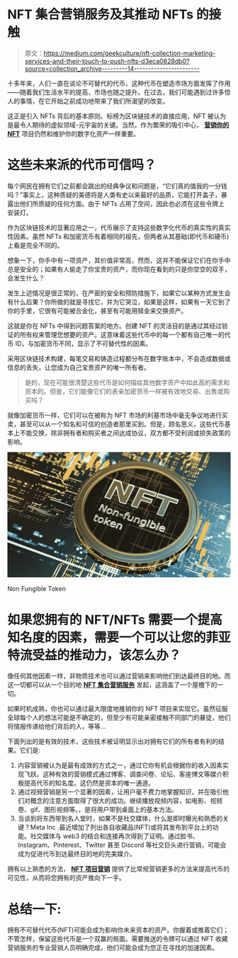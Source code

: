 # NFT 集合营销服务及其推动 NFTs 的接触

> 原文：<https://medium.com/geekculture/nft-collection-marketing-services-and-their-touch-to-push-nfts-d3eca0828db0?source=collection_archive---------14----------------------->

十多年来，人们一直在谈论不可替代的代币，这种代币在塑造市场方面发挥了作用——随着我们生活水平的提高，市场也随之提升。在过去，我们可能遇到过许多惊人的事情，在它开始之前成功地带来了我们所渴望的改变。

这正是引入 NFTs 背后的基本原则。标榜为区块链技术的直接应用，NFT 被认为是最令人期待的虚拟领域-元宇宙的关键。当然，作为繁荣的吸引中心， [**营销你的 NFT**](https://www.turnkeytown.com/nft-collection-marketing-services) 项目仍然和维护你的数字化资产一样重要。

# 这些未来派的代币可信吗？

每个网民在拥有它们之前都会跳出的经典争议和问题是，“它们真的值我的一分钱吗？”事实上，这种质疑的美德将是人类有史以来最好的品质，它能打开盖子，暴露出他们所质疑的任何方面。由于 NFTs 占用了空间，因此也必须在这些令牌上安装灯。

作为区块链技术的显著应用之一，代币展示了支持这些数字化代币的真实性的真实性因素。虽然 NFTs 和加密货币有着相同的祖先，但两者从其基础(即代币和硬币)上看是完全不同的。

想象一下，你手中有一项资产，其价值非常高，然而，这并不能保证它们在你手中总是安全的；如果有人偷走了你宝贵的资产，而你现在看到的只是你空空的双手，会发生什么？

发生上述情况是很正常的，在严密的安全和预防措施下，如果它以某种方式发生会有什么后果？你所做的就是寻找它，并为它哭泣，如果是这样，如果有一天它到了你的手里，它很有可能被合金化，甚至有可能用赎金来交换资产。

这就是你在 NFTs 中得到问题答案的地方。创建 NFT 的灵活目的是通过其经过验证的所有权来管理您想要的资产。这意味着这些代币中的每一个都有自己唯一的代币 ID，与加密货币不同，显示了不可替代性的因素。

采用区块链技术构建，每笔交易和铸造过程都分布在数字账本中，不会造成数据或信息的丢失，让您成为自己宝贵资产的唯一所有者。

> 是的，现在可能很清楚这些代币是如何描绘其他数字资产中如此高的需求和资本的。但是，它们能像它们的表亲加密货币一样被有效地交易、出售或购买吗？

就像加密货币一样，它们可以在被称为 NFT 市场的利基市场中毫无争议地进行买卖，甚至可以从一个知名和可信的创造者那里买到。但是，顾名思义，这些代币基本上不能交换，除非拥有者和购买者之间达成协议，双方都不受利润或损失政策的影响。

![](img/518a8ab8cc4603f32bb2f52a478791fc.png)

Non Fungible Token

# 如果您拥有的 NFT/NFTs 需要一个提高知名度的因素，需要一个可以让您的菲亚特流受益的推动力，该怎么办？

像任何其他因素一样，非物质技术也可以通过营销来影响他们到达最终目的地。而这一切都可以从一个目的地 [**NFT 集合营销服务**](https://www.turnkeytown.com/nft-collection-marketing-services) 发起，这涵盖了一个屋檐下的一切。

如果时机成熟，你也可以通过最大限度地推销你的 NFT 项目来实现它。虽然征服全球每个人的想法可能是不确定的，但至少有可能亲密接触不同部门的暴徒，他们将情报传递给他们背后的人，等等…

下面列出的是有效的技术，这些技术被证明显示出对拥有它们的所有者有利的结果。它们是:

1.  内容营销被认为是最有成效的方式之一，通过它你有机会根据你的收入因素实现飞跃。这种有效的营销模式通过博客、调查问卷、论坛、客座博文等媒介积极提高代币的知名度。这仍然是资本的唯一通道。
2.  通过视频营销是另一个显著的因素，让用户毫不费力地掌握知识，并在吸引他们对概念的注意方面取得了很大的成功。继续播放视频内容，如电影、视频卷、gif、图形视频等。，是将用户带到桌面上的基本方法。
3.  当谈到将东西带到名人堂时，如果不是社交媒体，什么是即时曝光和熟悉的关键？Meta Inc .最近增加了列出各自收藏品(NFT)或将其发布到平台上的功能。社交媒体与 web3 的结合和连接再次得到了证明。通过脸书、Instagram、Pinterest、Twitter 甚至 Discord 等社交巨头进行营销，可能会成为促进代币到达最终目的地的完美媒介。

拥有以上熟悉的方法， [**NFT 项目营销**](https://www.turnkeytown.com/nft-collection-marketing-services) 提供了比常规营销更多的方法来提高代币的可见性，从而将您拥有的资产推向下一手。

# 总结一下:

拥有不可替代代币(NFT)可能会成为影响你未来资本的资产。你握着或推着它们；不管怎样，保留这些代币是一个双赢的局面。需要推送的令牌可以通过 NFT 收藏营销服务的专业营销人员明确完成，他们可能会成为您正在寻找的加速因素。